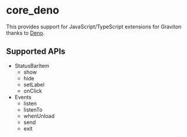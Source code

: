 # core_deno

This provides support for JavaScript/TypeScript extensions for Graviton thanks to [Deno](https://deno.land/).

## Supported APIs

- StatusBarItem
    - show
    - hide
    - setLabel
    - onClick
- Events
    - listen
    - listenTo
    - whenUnload
    - send
    - exit